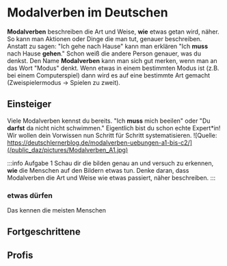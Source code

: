 # Modalverben im Deutschen
**Modalverben** beschreiben die Art und Weise, **wie** etwas getan wird, näher. So kann man Aktionen oder Dinge die man tut, genauer beschreiben. Anstatt zu sagen: "Ich gehe nach Hause" kann man erklären "Ich **muss** nach Hause **gehen**." Schon weiß die andere Person genauer, was du denkst. Den Name **Modalverben** kann man sich gut merken, wenn man an das Wort "Modus" denkt. Wenn etwas in einem bestimmten Modus ist (z.B. bei einem Computerspiel) dann wird es auf eine bestimmte Art gemacht (Zweispielermodus -> Spielen zu zweit).

## Einsteiger
Viele Modalverben kennst du bereits. "Ich **muss** mich beeilen" oder "Du **darfst** da nicht nicht schwimmen." Eigentlich bist du schon echte Expert*in! Wir wollen dein Vorwissen nun Schritt für Schritt systematisieren.
![Quelle: https://deutschlernerblog.de/modalverben-uebungen-a1-bis-c2/](/public_daz/pictures/Modalverben_A1.jpg)

:::info Aufgabe 1
Schau dir die bilden genau an und versuch zu erkennen, **wie** die Menschen auf den Bildern etwas tun. Denke daran, dass Modalverben die Art und Weise wie etwas passiert, näher beschreiben.
:::

### etwas dürfen
Das kennen die meisten Menschen

## Fortgeschrittene

## Profis